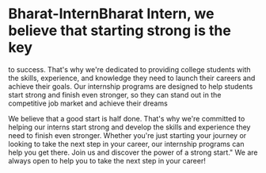 # Bharat-InternBharat Intern, we believe that starting strong is the key
to success. That's why we're dedicated to providing college
students with the skills, experience, and knowledge they
need to launch their careers and achieve their goals. Our
internship programs are designed to help students start
strong and finish even stronger, so they can stand out in
the competitive job market and achieve their dreams

We believe that a good start is half done. That's why
we're committed to helping our interns start strong and
develop the skills and experience they need to finish even
stronger. Whether you're just starting your journey or
looking to take the next step in your career, our
internship programs can help you get there. Join us and
discover the power of a strong start."
We are always open to help you to take the next step
in your career!
